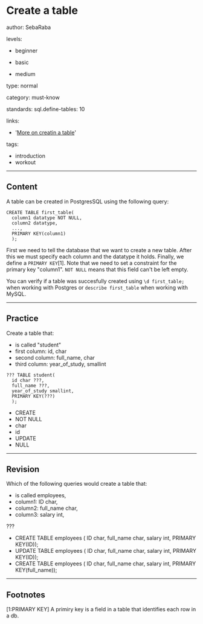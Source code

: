 # Create a table
author: SebaRaba

levels:

  - beginner

  - basic

  - medium

type: normal

category: must-know

standards:
  sql.define-tables: 10

links:

  - '[More on creatin a table](https://www.tutorialspoint.com/sql/sql-create-table.htm)'

tags:
  - introduction
  - workout

---
## Content

A table can be created in PostgresSQL using the following query:
```
CREATE TABLE first_table(
  column1 datatype NOT NULL,
  column2 datatype,
  ...,
  PRIMARY KEY(column1)
  );
```
First we need to tell the database that we want to create a new table. After this we must specify each column and the datatype it holds. Finally, we define a `PRIMARY KEY`[1]. Note that we need to set a constraint for the primary key "column1". `NOT NULL` means that this field can't be left empty.

You can verify if a table was succesfully created using `\d first_table;` when working with Postgres or `describe first_table` when working with MySQL.


---
## Practice

Create a table that:
- is called "student"
- first column: id, char
- second column: full_name, char
- third column: year_of_study, smallint
```
??? TABLE student(
  id char ???,
  full_name ???,
  year_of_study smallint,
  PRIMARY KEY(???)
  );
```

* CREATE
* NOT NULL
* char
* id
* UPDATE
* NULL

---
## Revision

Which of the following queries would create a table that:
- is called employees,
- column1: ID char,
- column2: full_name char,
- column3: salary int,

???

* CREATE TABLE employees ( ID char, full_name char, salary int, PRIMARY KEY(ID));
* UPDATE TABLE employees ( ID char, full_name char, salary int, PRIMARY KEY(ID));
* CREATE TABLE employees ( ID char, full_name char, salary int, PRIMARY KEY(full_name));

---
## Footnotes

[1:PRIMARY KEY]
A primiry key is a field in a table that identifies each row in a db.

